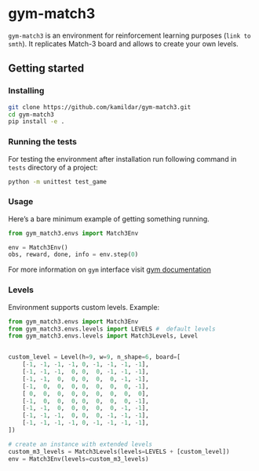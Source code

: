 # gym-match3

`gym-match3` is an environment for reinforcement learning purposes (`link to smth`).
It replicates Match-3 board and allows to create your own levels.
    

## Getting started
### Installing
```bash
git clone https://github.com/kamildar/gym-match3.git
cd gym-match3
pip install -e .
```


### Running the tests
For testing the environment after installation run
following command in `tests` directory of a project:

```bash
python -m unittest test_game
```

### Usage
Here’s a bare minimum example of getting something running.

```python
from gym_match3.envs import Match3Env

env = Match3Env()
obs, reward, done, info = env.step(0) 
```

For more information on `gym` interface visit [gym documentation](https://gym.openai.com/docs/)


### Levels
Environment supports custom levels.
Example:
```python
from gym_match3.envs import Match3Env
from gym_match3.envs.levels import LEVELS #  default levels
from gym_match3.envs.levels import Match3Levels, Level


custom_level = Level(h=9, w=9, n_shape=6, board=[
    [-1, -1, -1, -1, 0, -1, -1, -1, -1],
    [-1, -1, -1,  0, 0,  0, -1, -1, -1],
    [-1, -1,  0,  0, 0,  0,  0, -1, -1],
    [-1,  0,  0,  0, 0,  0,  0,  0, -1],
    [ 0,  0,  0,  0, 0,  0,  0,  0,  0],
    [-1,  0,  0,  0, 0,  0,  0,  0, -1],
    [-1, -1,  0,  0, 0,  0,  0, -1, -1],
    [-1, -1, -1,  0, 0,  0, -1, -1, -1],
    [-1, -1, -1, -1, 0, -1, -1, -1, -1],
])

# create an instance with extended levels
custom_m3_levels = Match3Levels(levels=LEVELS + [custom_level]) 
env = Match3Env(levels=custom_m3_levels) 
```
